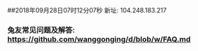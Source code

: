 ##2018年09月28日07时12分07秒 新址: 104.248.183.217
### 兔友常见问题及解答: https://github.com/wanggonging/d/blob/w/FAQ.md
